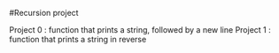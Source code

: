 #Recursion project

Project 0 : function that prints a string, followed by a new line
Project 1 : function that prints a string in reverse
